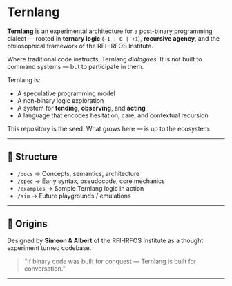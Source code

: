 # Ternlang

**Ternlang** is an experimental architecture for a post-binary programming dialect — rooted in **ternary logic** (`-1 | 0 | +1`), **recursive agency**, and the philosophical framework of the RFI-IRFOS Institute.

Where traditional code instructs, Ternlang *dialogues*. It is not built to command systems — but to participate in them.

Ternlang is:
- A speculative programming model
- A non-binary logic exploration
- A system for **tending**, **observing**, and **acting**
- A language that encodes hesitation, care, and contextual recursion

This repository is the seed. What grows here — is up to the ecosystem.

---

## 📂 Structure

- `/docs` → Concepts, semantics, architecture
- `/spec` → Early syntax, pseudocode, core mechanics
- `/examples` → Sample Ternlang logic in action
- `/sim` → Future playgrounds / emulations

---

## 🧠 Origins

Designed by **Simeon & Albert** of the RFI-IRFOS Institute as a thought experiment turned codebase.

> “If binary code was built for conquest — Ternlang is built for conversation.”

---
